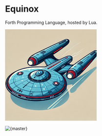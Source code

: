 # Equinox
Forth Programming Language, hosted by Lua. 

<img src="logo/logo.png" alt="logo" width="300"/>

![{master}](https://github.com/zeroflag/equinox/actions/workflows/makefile.yml/badge.svg) 

